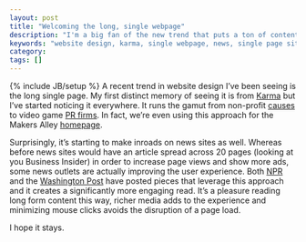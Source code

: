 ```yaml
---
layout: post
title: "Welcoming the long, single webpage"
description: "I'm a big fan of the new trend that puts a ton of content on one page. Especially on news sites."
keywords: "website design, karma, single webpage, news, single page sites"
category:
tags: []
---
```

{% include JB/setup %}
A recent trend in website design I’ve been seeing is the long single page. My first distinct memory of seeing it is from <a href="https://yourkarma.com/" target="_blank">Karma</a> but I’ve started noticing it everywhere. It runs the gamut from non-profit <a href="http://www.weheartwifi.com/" target="_blank">causes</a> to video game <a href="http://www.sandboxstrat.com/" target="_blank">PR firms</a>. In fact, we’re even using this approach for the Makers Alley <a href="https://makersalley.com/" target="_blank">homepage</a>.

Surprisingly, it’s starting to make inroads on news sites as well. Whereas before news sites would have an article spread across 20 pages (looking at you Business Insider) in order to increase page views and show more ads, some news outlets are actually improving the user experience. Both <a href="http://apps.npr.org/unfit-for-work/" target="_blank">NPR</a> and the <a href="http://www.washingtonpost.com/sf/sports/wp/2013/02/27/cyclings-road-forward/" target="_blank">Washington Post</a> have posted pieces that leverage this approach and it creates a significantly more engaging read. It’s a pleasure reading long form content this way, richer media adds to the experience and minimizing mouse clicks avoids the disruption of a page load.

I hope it stays.
